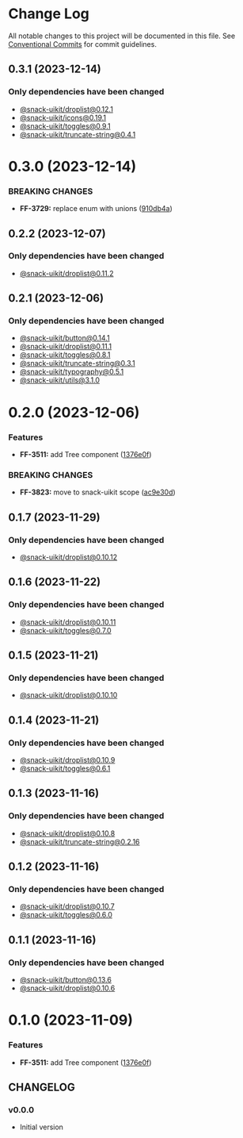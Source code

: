 # Change Log

All notable changes to this project will be documented in this file.
See [Conventional Commits](https://conventionalcommits.org) for commit guidelines.

## 0.3.1 (2023-12-14)

### Only dependencies have been changed
* [@snack-uikit/droplist@0.12.1](https://git.sbercloud.tech/sbercloud-ui/tokens-design-system/snack-uikit/-/blob/master/packages/droplist/CHANGELOG.md)
* [@snack-uikit/icons@0.19.1](https://git.sbercloud.tech/sbercloud-ui/tokens-design-system/snack-uikit/-/blob/master/packages/icons/CHANGELOG.md)
* [@snack-uikit/toggles@0.9.1](https://git.sbercloud.tech/sbercloud-ui/tokens-design-system/snack-uikit/-/blob/master/packages/toggles/CHANGELOG.md)
* [@snack-uikit/truncate-string@0.4.1](https://git.sbercloud.tech/sbercloud-ui/tokens-design-system/snack-uikit/-/blob/master/packages/truncate-string/CHANGELOG.md)





# 0.3.0 (2023-12-14)


### BREAKING CHANGES


* **FF-3729:** replace enum with unions ([910db4a](https://github.com/cloud-ru-tech/snack-uikit/commit/910db4aa8231ccbc58e538e5c5c1f461b1dec275))




## 0.2.2 (2023-12-07)

### Only dependencies have been changed
* [@snack-uikit/droplist@0.11.2](https://git.sbercloud.tech/sbercloud-ui/tokens-design-system/snack-uikit/-/blob/master/packages/droplist/CHANGELOG.md)





## 0.2.1 (2023-12-06)

### Only dependencies have been changed
* [@snack-uikit/button@0.14.1](https://git.sbercloud.tech/sbercloud-ui/tokens-design-system/snack-uikit/-/blob/master/packages/button/CHANGELOG.md)
* [@snack-uikit/droplist@0.11.1](https://git.sbercloud.tech/sbercloud-ui/tokens-design-system/snack-uikit/-/blob/master/packages/droplist/CHANGELOG.md)
* [@snack-uikit/toggles@0.8.1](https://git.sbercloud.tech/sbercloud-ui/tokens-design-system/snack-uikit/-/blob/master/packages/toggles/CHANGELOG.md)
* [@snack-uikit/truncate-string@0.3.1](https://git.sbercloud.tech/sbercloud-ui/tokens-design-system/snack-uikit/-/blob/master/packages/truncate-string/CHANGELOG.md)
* [@snack-uikit/typography@0.5.1](https://git.sbercloud.tech/sbercloud-ui/tokens-design-system/snack-uikit/-/blob/master/packages/typography/CHANGELOG.md)
* [@snack-uikit/utils@3.1.0](https://git.sbercloud.tech/sbercloud-ui/tokens-design-system/snack-uikit/-/blob/master/packages/utils/CHANGELOG.md)





# 0.2.0 (2023-12-06)


### Features

* **FF-3511:** add Tree component ([1376e0f](https://github.com/cloud-ru-tech/snack-uikit/commit/1376e0ff6f5d2cc367dd41d3ea23da6b68981c4a))


### BREAKING CHANGES


* **FF-3823:** move to snack-uikit scope ([ac9e30d](https://github.com/cloud-ru-tech/snack-uikit/commit/ac9e30d574d529b2bf4f5184b70c511c981a6032))




## 0.1.7 (2023-11-29)

### Only dependencies have been changed
* [@snack-uikit/droplist@0.10.12](https://github.com/cloud-ru-tech/snack-uikit/blob/master/packages/droplist/CHANGELOG.md)





## 0.1.6 (2023-11-22)

### Only dependencies have been changed
* [@snack-uikit/droplist@0.10.11](https://github.com/cloud-ru-tech/snack-uikit/blob/master/packages/droplist/CHANGELOG.md)
* [@snack-uikit/toggles@0.7.0](https://github.com/cloud-ru-tech/snack-uikit/blob/master/packages/toggles/CHANGELOG.md)





## 0.1.5 (2023-11-21)

### Only dependencies have been changed
* [@snack-uikit/droplist@0.10.10](https://github.com/cloud-ru-tech/snack-uikit/blob/master/packages/droplist/CHANGELOG.md)





## 0.1.4 (2023-11-21)

### Only dependencies have been changed
* [@snack-uikit/droplist@0.10.9](https://github.com/cloud-ru-tech/snack-uikit/blob/master/packages/droplist/CHANGELOG.md)
* [@snack-uikit/toggles@0.6.1](https://github.com/cloud-ru-tech/snack-uikit/blob/master/packages/toggles/CHANGELOG.md)





## 0.1.3 (2023-11-16)

### Only dependencies have been changed
* [@snack-uikit/droplist@0.10.8](https://github.com/cloud-ru-tech/snack-uikit/blob/master/packages/droplist/CHANGELOG.md)
* [@snack-uikit/truncate-string@0.2.16](https://github.com/cloud-ru-tech/snack-uikit/blob/master/packages/truncate-string/CHANGELOG.md)





## 0.1.2 (2023-11-16)

### Only dependencies have been changed
* [@snack-uikit/droplist@0.10.7](https://github.com/cloud-ru-tech/snack-uikit/blob/master/packages/droplist/CHANGELOG.md)
* [@snack-uikit/toggles@0.6.0](https://github.com/cloud-ru-tech/snack-uikit/blob/master/packages/toggles/CHANGELOG.md)





## 0.1.1 (2023-11-16)

### Only dependencies have been changed
* [@snack-uikit/button@0.13.6](https://github.com/cloud-ru-tech/snack-uikit/blob/master/packages/button/CHANGELOG.md)
* [@snack-uikit/droplist@0.10.6](https://github.com/cloud-ru-tech/snack-uikit/blob/master/packages/droplist/CHANGELOG.md)





# 0.1.0 (2023-11-09)


### Features

* **FF-3511:** add Tree component ([1376e0f](https://github.com/cloud-ru-tech/snack-uikit/commit/1376e0ff6f5d2cc367dd41d3ea23da6b68981c4a))





## CHANGELOG

### v0.0.0

- Initial version
